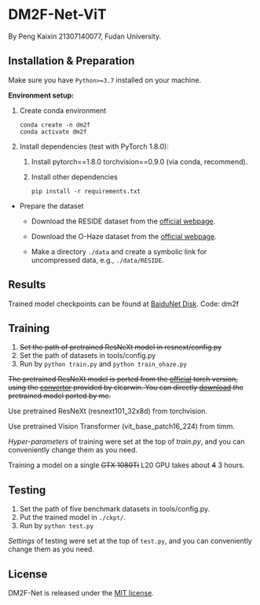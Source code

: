 # DM2F-Net-ViT

By Peng Kaixin 21307140077, Fudan University.

## Installation & Preparation

Make sure you have `Python>=3.7` installed on your machine.

**Environment setup:**

1. Create conda environment

       conda create -n dm2f
       conda activate dm2f

2. Install dependencies (test with PyTorch 1.8.0):

   1. Install pytorch==1.8.0 torchvision==0.9.0 (via conda, recommend).

   2. Install other dependencies

          pip install -r requirements.txt

* Prepare the dataset

   * Download the RESIDE dataset from the [official webpage](https://sites.google.com/site/boyilics/website-builder/reside).

   * Download the O-Haze dataset from the [official webpage](https://data.vision.ee.ethz.ch/cvl/ntire18//o-haze/).

   * Make a directory `./data` and create a symbolic link for uncompressed data, e.g., `./data/RESIDE`.

## Results

Trained model checkpoints can be found at 
[BaiduNet Disk](https://pan.baidu.com/s/1ttoku2FQ-3GBfr9iE_GmSg).
Code: dm2f

## Training

1. ~~Set the path of pretrained ResNeXt model in resnext/config.py~~
2. Set the path of datasets in tools/config.py
3. Run by ```python train.py``` and ```python train_ohaze.py```

~~The pretrained ResNeXt model is ported from the [official](https://github.com/facebookresearch/ResNeXt) torch version,
using the [convertor](https://github.com/clcarwin/convert_torch_to_pytorch) provided by clcarwin. 
You can directly [download](https://drive.google.com/open?id=1dnH-IHwmu9xFPlyndqI6MfF4LvH6JKNQ) the pretrained model ported by me.~~

Use pretrained ResNeXt (resnext101_32x8d) from torchvision.

Use pretrained Vision Transformer (vit_base_patch16_224) from timm.

*Hyper-parameters* of training were set at the top of *train.py*, and you can conveniently
change them as you need.

Training a model on a single ~~GTX 1080Ti~~ L20 GPU takes about ~~4~~ 3 hours.

## Testing

1. Set the path of five benchmark datasets in tools/config.py.
2. Put the trained model in `./ckpt/`.
2. Run by ```python test.py```

*Settings* of testing were set at the top of `test.py`, and you can conveniently
change them as you need.

## License

DM2F-Net is released under the [MIT license](LICENSE).

